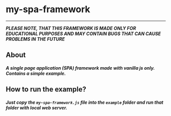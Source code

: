 # my-spa-framework
***
***PLEASE NOTE, THAT THIS FRAMEWORK IS MADE ONLY FOR EDUCATIONAL PURPOSES AND MAY CONTAIN BUGS THAT CAN CAUSE PROBLEMS IN THE FUTURE***

## About
##### A single page application (SPA) framework made with vanilla js only. Contains a simple example.

## How to run the example?
##### Just copy the `my-spa-framework.js` file into the `example` folder and run that folder with local web server.